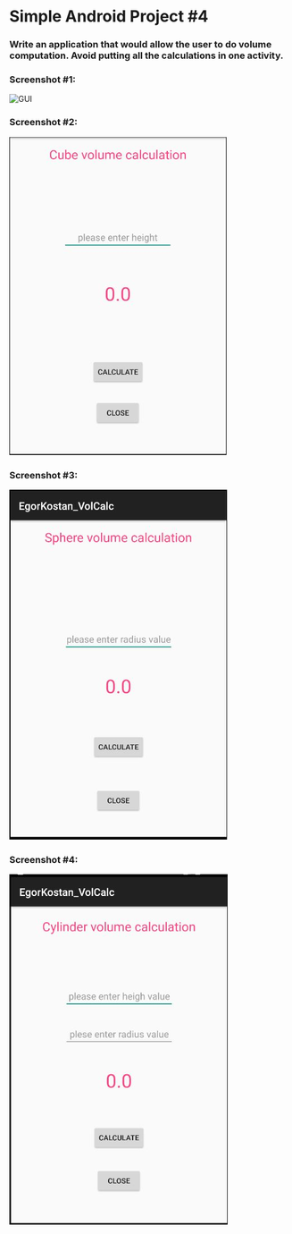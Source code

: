 # Simple Android Project #4

### Write an application that would allow the user to do volume computation. Avoid putting all the calculations in one activity.
 
### Screenshot #1:
![GUI](https://github.com/ikostan/Simple_Android_Project_4/blob/master/files/1.JPGraw=true "GUI screenshot")

### Screenshot #2:
![GUI](https://github.com/ikostan/Simple_Android_Project_4/blob/master/files/2.JPG?raw=true "GUI screenshot")

### Screenshot #3:
![GUI](https://github.com/ikostan/Simple_Android_Project_4/blob/master/files/3.JPG?raw=true "GUI screenshot")

### Screenshot #4:
![GUI](https://github.com/ikostan/Simple_Android_Project_4/blob/master/files/4.JPG?raw=true "GUI screenshot")
